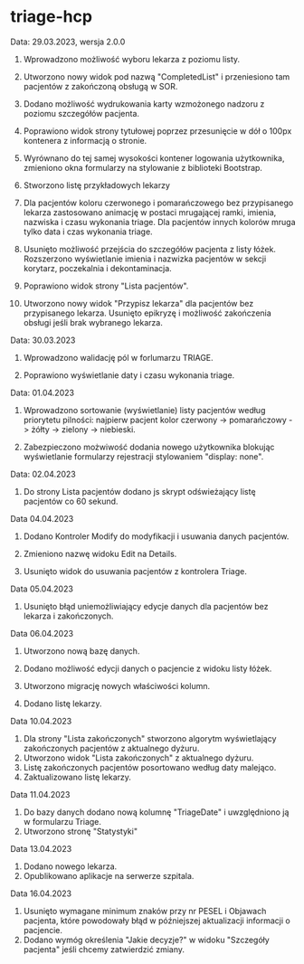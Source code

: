 # triage-hcp

Data: 29.03.2023, wersja 2.0.0

1. Wprowadzono możliwość wyboru lekarza z poziomu listy.

2. Utworzono nowy widok pod nazwą "CompletedList" i przeniesiono tam pacjentów z zakończoną obsługą w SOR.

3. Dodano możliwość wydrukowania karty wzmożonego nadzoru z poziomu szczegółów pacjenta.

4. Poprawiono widok strony tytułowej poprzez przesunięcie w dół o 100px kontenera z informacją o stronie.

5. Wyrównano do tej samej wysokości kontener logowania użytkownika, zmieniono okna formularzy na stylowanie z biblioteki Bootstrap.

6. Stworzono listę przykładowych lekarzy

7. Dla pacjentów koloru czerwonego i pomarańczowego bez przypisanego lekarza zastosowano animację w postaci mrugającej ramki, imienia, nazwiska i czasu wykonania triage. Dla pacjentów innych kolorów mruga tylko data i czas wykonania triage.

8. Usunięto możliwość przejścia do szczegółów pacjenta z listy łóżek. Rozszerzono wyświetlanie imienia i nazwizka pacjentów w sekcji korytarz, poczekalnia i dekontaminacja.

9. Poprawiono widok strony "Lista pacjentów".

10. Utworzono nowy widok "Przypisz lekarza" dla pacjentów bez przypisanego lekarza. Usunięto epikryzę i możliwość zakończenia obsługi jeśli brak wybranego lekarza.

Data: 30.03.2023

1. Wprowadzono walidację pól w forlumarzu TRIAGE.

2. Poprawiono wyświetlanie daty i czasu wykonania triage.

Data: 01.04.2023

1. Wprowadzono sortowanie (wyświetlanie) listy pacjentów według priorytetu pilności: najpierw pacjent kolor czerwony -> pomarańczowy -> żółty -> zielony -> niebieski.

2. Zabezpieczono możwiwość dodania nowego użytkownika blokując wyświetlanie formularzy rejestracji stylowaniem "display: none".

Data: 02.04.2023

1. Do strony Lista pacjentów dodano js skrypt odświeżający listę pacjentów co 60 sekund.

Data 04.04.2023

1. Dodano Kontroler Modify do modyfikacji i usuwania danych pacjentów.

2. Zmieniono nazwę widoku Edit na Details.

3. Usunięto widok do usuwania pacjentów z kontrolera Triage.

Data 05.04.2023

1. Usunięto błąd uniemożliwiający edycje danych dla pacjentów bez lekarza i zakończonych.

Data 06.04.2023

1. Utworzono nową bazę danych.

2. Dodano możliwość edycji danych o pacjencie z widoku listy łóżek.

3. Utworzono migrację nowych właściwości kolumn.

4. Dodano listę lekarzy.

Data 10.04.2023

1. Dla strony "Lista zakończonych" stworzono algorytm wyświetlający zakończonych pacjentów z aktualnego dyżuru.
2. Utworzono widok "Lista zakończonych" z aktualnego dyżuru.
3. Listę zakończonych pacjentów posortowano według daty malejąco.
4. Zaktualizowano listę lekarzy.

Data 11.04.2023

1. Do bazy danych dodano nową kolumnę "TriageDate" i uwzględniono ją w formularzu Triage.
2. Utworzono stronę "Statystyki"

Data 13.04.2023

1. Dodano nowego lekarza.
2. Opublikowano aplikacje na serwerze szpitala.

Data 16.04.2023

1. Usunięto wymagane minimum znaków przy nr PESEL i Objawach pacjenta, które powodowały błąd w późniejszej
	aktualizacji informacji o pacjencie.
2. Dodano wymóg określenia "Jakie decyzje?" w widoku "Szczegóły pacjenta" jeśli chcemy zatwierdzić zmiany.